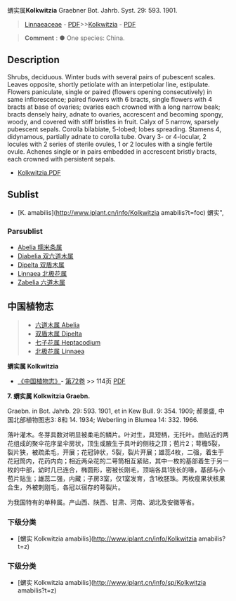 蝟实属**Kolkwitzia** Graebner Bot. Jahrb. Syst. 29: 593. 1901.

> [Linnaeaceae](http://www.iplant.cn/info/Linnaeaceae?t=foc) - [PDF](http://www.iplant.cn/foc/pdf/Linnaeaceae.pdf)>>[Kolkwitzia](http://www.iplant.cn/info/Kolkwitzia?t=foc) - [PDF](http://www.iplant.cn/foc/pdf/Kolkwitzia.pdf)


> **Comment** : 
> ● One species: China.

## Description

Shrubs, deciduous. Winter buds with several pairs of pubescent scales. Leaves opposite, shortly petiolate with an interpetiolar line, estipulate. Flowers paniculate, single or paired (flowers opening consecutively) in same inflorescence; paired flowers with 6 bracts, single flowers with 4 bracts at base of ovaries; ovaries each crowned with a long narrow beak; bracts densely hairy, adnate to ovaries, accrescent and becoming spongy, woody, and covered with stiff bristles in fruit. Calyx of 5 narrow, sparsely pubescent sepals. Corolla bilabiate, 5-lobed; lobes spreading. Stamens 4, didynamous, partially adnate to corolla tube. Ovary 3- or 4-locular, 2 locules with 2 series of sterile ovules, 1 or 2 locules with a single fertile ovule. Achenes single or in pairs embedded in accrescent bristly bracts, each crowned with persistent sepals.


* [Kolkwitzia.PDF](http://www.iplant.cn/foc/pdf/Kolkwitzia.pdf)

## Sublist

* [K.  amabilis](http://www.iplant.cn/info/Kolkwitzia amabilis?t=foc) 蝟实",

### Parsublist

* [Abelia  糯米条属](Abelia-糯米条属.md)
* [Diabelia  双六道木属](http://www.iplant.cn/info/Diabelia?t=foc)
* [Dipelta  双盾木属](http://www.iplant.cn/info/Dipelta?t=foc)
* [Linnaea  北极花属](http://www.iplant.cn/info/Linnaea?t=foc)
* [Zabelia  六道木属](http://www.iplant.cn/info/Zabelia?t=foc)


## 中国植物志

> * [六道木属  Abelia](Abelia-糯米条属.md)
> * [双盾木属  Dipelta](http://www.iplant.cn/info/Dipelta?t=z)
> * [七子花属  Heptacodium](http://www.iplant.cn/info/Heptacodium?t=z)
> * [北极花属  Linnaea](http://www.iplant.cn/info/Linnaea?t=z)


**蝟实属 Kolkwitzia**

* [《中国植物志》](http://www.iplant.cn/frps)- [第72卷](http://www.iplant.cn/frps/vol/72) >> 114页 [PDF](http://www.iplant.cn/frps/pdf/72/114y.pdf)


**7. 蝟实属 Kolkwitzia Graebn.**

Graebn. in Bot. Jahrb. 29: 593. 1901, et in Kew Bull. 9: 354. 1909; 郝景盛, 中国北部植物图志3: 8和 14. 1934; Weberling in Blumea 14: 332. 1966.

落叶灌木。冬芽具数对明显被柔毛的鳞片。叶对生，具短柄，无托叶。由贴近的两花组成的聚伞花序呈伞房状，顶生或腋生于具叶的侧枝之顶；苞片2；萼檐5裂，裂片狭，被疏柔毛，开展；花冠钟状，5裂，裂片开展；雄蕊4枚，二强，着生于花冠筒内，花药内向；相近两朵花的二萼筒相互紧贴，其中一枚的基部着生于另一枚的中部，幼时几已连合，椭圆形，密被长刚毛，顶端各具1狭长的喙，基部与小苞片贴生；雄蕊二强，内藏；子房3室，仅1室发育，含1枚胚珠。两枚瘦果状核果合生，外被刺刚毛，各冠以宿存的萼裂片。

为我国特有的单种属。产山西、陕西、甘肃、河南、湖北及安徽等省。

### 下级分类
* [蝟实  Kolkwitzia amabilis](http://www.iplant.cn/info/Kolkwitzia amabilis?t=z)

### 下级分类
* [蝟实  Kolkwitzia amabilis](http://www.iplant.cn/info/sp/Kolkwitzia amabilis?t=z)

